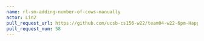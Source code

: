 ```yaml
---
name: rl-sm-adding-number-of-cows-manually
actor: Lin2
pull_request_url: https://github.com/ucsb-cs156-w22/team04-w22-6pm-HappyCows/pull/58
pull_request_num: 58
---
```


